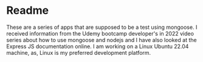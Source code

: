 <h1>Readme</h1>
<p>These are a series of apps that are supposed to be a test using mongoose. I received information from the Udemy bootcamp developer's in 2022 video series about how to use mongoose and nodejs and I have also looked at the Express JS documentation online. I am working on a Linux Ubuntu 22.04 machine, as, Linux is my preferred development platform.</p>
